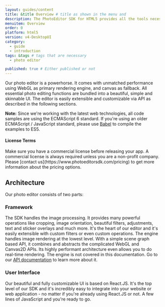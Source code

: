 ```yaml
---
layout: guides/content
title: &title Overview # title as shown in the menu and
description: The PhotoEditor SDK for HTML5 provides all the tools necessary to enhance your product with state-of-the-art photo editing features, effects, and assets.
menuitem: Overview
order: 0
platform: html5
version: v4-DesktopUI
category:
  - guide
  - introduction
tags: &tags # tags that are necessary
  - photo editor

published: true # Either published or not
---
```



Our photo editor is a powerhorse. It comes with unmatched performance using WebGL as primary
rendering engine, and canvas as fallback. All essential photo editing functions are bundled into a
beautiful, simple and skinnable UI. The editor is easily extensible and customizable via API as
described in the following sections.

__Note:__ Since we're working with the latest web technologies, all code samples are using the
ECMAScript 6 standard. If you're using an older ECMAScript / JavaScript standard, please use
[Babel](http://babeljs.io/) to compile the examples to ES5.

<div class="documentation__disclaimer">
<h4 id="license-terms">License Terms</h4>
Make sure you have a commercial license before releasing your app.
A commercial license is always required unless you are a non-profit company. Please [contact us](https://www.photoeditorsdk.com/pricing) to get more information about the pricing options.
</div>



## Architecture

Our photo editor consists of two parts:

### Framework
  The SDK handles the image processing.
  It provides many powerful operations like cropping, image
  orientation, beautiful filters, adjustments, text and sticker overlays and much more. It's the
  heart of our editor and it's easily extensible with custom filters or even custom operations.
  The engine handles image rendering at the lowest level. With a simple scene graph based API, it
  combines and abstracts the complicated WebGL and Canvas2D APIs. Its highly performant architecture
  even allows you to do real-time rendering.
  The engine is not covered in this documentation. Go to
  our [API documentation](https://docs.photoeditorsdk.com/apidocs/html5/v4/PhotoEditorSDK.Engine.html) to
  learn more about it.

### User Interface

  Our beautiful and fully customizable UI is based on React.JS. It's the top level of our SDK
  and it's incredibly easy to integrate into your website or web application - no matter if you're
  already using React.JS or not. A few lines of JavaScript and you're ready to go.
